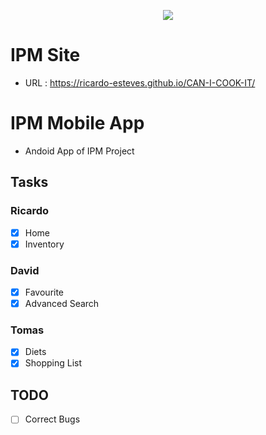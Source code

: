 <p align="center">
  <img src="https://github.com/Ricardo-Esteves/CAN-I-COOK-IT/blob/master/img/logo.png">
</p>

# IPM Site
 - URL : https://ricardo-esteves.github.io/CAN-I-COOK-IT/

# IPM Mobile App

 - Andoid App of IPM Project
 
 ## Tasks
 
 ### Ricardo
 
 - [x] Home
 - [x] Inventory
 
 ### David
 
 - [x] Favourite
 - [x] Advanced Search
 
 ### Tomas
 
 - [x] Diets
 - [x] Shopping List
 
 ## TODO
 
 - [ ] Correct Bugs
